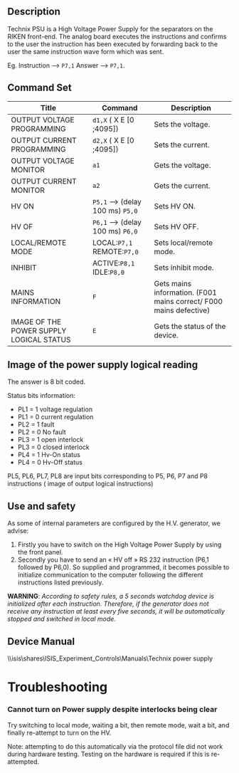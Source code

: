 ## Description 

Technix PSU is a High Voltage Power Supply for the separators on the RIKEN front-end. The analog board executes the instructions and confirms to the user the instruction has been executed by forwarding back to the user the same instruction wave form which was sent. 

Eg. Instruction --> `P7,1` Answer --> `P7,1`.

## Command Set


| Title | Command | Description |
| ---  | ---  | --- |
| OUTPUT VOLTAGE PROGRAMMING     | `d1,X` ( X E [0 ;4095]) | Sets the voltage. |
| OUTPUT CURRENT PROGRAMMING     | `d2,X` ( X E [0 ;4095])  | Sets the current. |
| OUTPUT VOLTAGE MONITOR     | `a1`  | Gets the voltage. |
| OUTPUT CURRENT MONITOR     | `a2`  | Gets the current. |
| HV ON     | `P5,1` --> (delay 100 ms) `P5,0`  | Sets HV ON. |
| HV OF     | `P6,1` --> (delay 100 ms) `P6,0`  | Sets HV OFF. |
| LOCAL/REMOTE MODE     | LOCAL:`P7,1` REMOTE:`P7,0`  | Sets local/remote mode. |
| INHIBIT     | ACTIVE:`P8,1` IDLE:`P8,0`  | Sets inhibit mode. |
| MAINS INFORMATION     | `F`  | Gets mains information. (F001 mains correct/ F000 mains defective) |
| IMAGE OF THE POWER SUPPLY LOGICAL STATUS     | `E`  | Gets the status of the device. |

## Image of the power supply logical reading 

The answer is 8 bit coded.

Status bits information:

* PL1 = 1 voltage regulation 
* PL1 = 0 current regulation 
* PL2 = 1 fault 
* PL2 = 0 No fault 
* PL3 = 1 open interlock 
* PL3 = 0 closed interlock 
* PL4 = 1 Hv-On status 
* PL4 = 0 Hv-Off status 

PL5, PL6, PL7, PL8 are input bits corresponding to P5, P6, P7 and P8 instructions ( image of output logical instructions) 

## Use and safety

As some of internal parameters are configured by the H.V. generator, we advise: 
1. Firstly you have to switch on the High Voltage Power Supply by using the front panel. 
1. Secondly you have to send an « HV off » RS 232 instruction (P6,1 followed by P6,0). 
So supplied and programmed, it becomes possible to initialize communication to the computer following 
the different instructions listed previously. 

**WARNING**:
_According to safety rules, a 5 seconds watchdog device is initialized after each instruction. Therefore, if the generator does not receive any instruction at least every five seconds, it will be automatically stopped and switched in local mode._

## Device Manual

 \\\isis\shares\ISIS_Experiment_Controls\Manuals\Technix power supply

# Troubleshooting

### Cannot turn on Power supply despite interlocks being clear

Try switching to local mode, waiting a bit, then remote mode, wait a bit, and finally re-attempt to turn on the HV.

Note: attempting to do this automatically via the protocol file did not work during hardware testing. Testing on the hardware is required if this is re-attempted.

